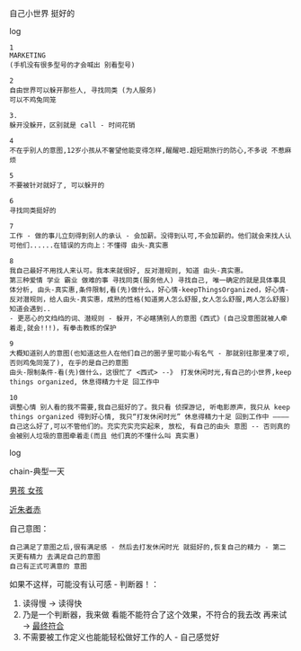 
自己小世界 挺好的

log

```
1
MARKETING
(手机没有很多型号的才会喊出 别看型号)

2
自由世界可以躲开那些人, 寻找同类 (为人服务)
可以不鸡兔同笼

3.
躲开没躲开，区别就是 call - 时间花销

4
不在乎别人的意图,12岁小孩从不奢望他能变得怎样,醒醒吧.超短期旅行的防心,不多说 不惹麻烦

5
不要被针对就好了, 可以躲开的

6
寻找同类挺好的

7
工作 - 做的事儿立刻得到别人的承认 - 会加薪。没得到认可,不会加薪的。他们就会来找人认可他们......在错误的方向上：不懂得 由头-真实惠

8
我自己最好不用找人来认可。我本来就很好, 反对潜规则, 知道 由头-真实惠。
第三种爱情 学业 霸业 做难的事 寻找同类(服务他人) 寻找自己, 唯一确定的就是具体事具体分析, 由头-真实惠,条件限制,看(先)做什么，好心情-keepThingsOrganized，好心情-反对潜规则，给人由头-真实惠，成熟的性格(知道男人怎么舒服,女人怎么舒服,两人怎么舒服)
知道会遇到..
- 更恶心的文绉绉的词、潜规则 - 躲开，不必瞎猜别人的意图《西式》(自己没意图就被人牵着走,就会!!!)，有拳击教练的保护

9
大概知道别人的意图(也知道这些人在他们自己的圈子里可能小有名气 - 那就别往那里凑了呗,否则鸡兔同笼了), 在乎的是自己的意图
由头-限制条件-看(先)做什么，这很忙了 <西式> --》 打发休闲时光,有自己的小世界,keep things organized, 休息得精力十足 回工作中

10
调整心情 别人看的我不需要,我自己挺好的了。我只看 侦探游记, 听电影原声，我只从 keep things organized 得到好心情, 我只“打发休闲时光” 休息得精力十足 回到工作中 ———— 自己这么好了,可以不管他们的。充实充实充实起来, 放松, 有自己的由头 意图 -- 否则真的会被别人垃圾的意图牵着走(而且 他们真的不懂什么叫 真实惠)
```

log

chain-典型一天

[男孩 女孩](https://github.com/7900ms/000nottheater_deserted_systemlibrary/blob/master/supplementary/chain-call.md)

[近朱者赤](https://github.com/7900ms/000nottheater_deserted_systemlibrary/blob/master/supplementary/chain-近朱者赤.md)

自己意图：
```
自己满足了意图之后,很有满足感 - 然后去打发休闲时光 就挺好的,恢复自己的精力 - 第二天更有精力 去满足自己的意图
自己有正式可满意的 意图
```

如果不这样，可能没有认可感 - 判断器！：
1. 读得慢 -> 读得快
2. 乃是一个判断器，我来做 看能不能符合了这个效果，不符合的我去改 再来试 -> [最终符合](https://www.v2ex.com/notes/28139)
3. 不需要被工作定义也能能轻松做好工作的人 - 自己感觉好
